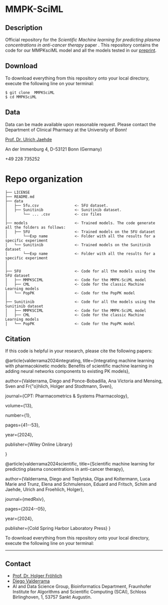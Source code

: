 # MMPK-SciML

## Description

Official repository for the *Scientific Machine learning for predicting plasma concentrations in anti-cancer therapy* paper . This repository contains the code for our MMPKsciML model and all the models tested in our [preprint](https://www.medrxiv.org/content/10.1101/2024.05.06.24306555v1.full.pdf+html).

## Download

To download everything from this repository onto your local directory, execute the following line on your terminal:
```
$ git clone  MMPKSciML
$ cd MMPKSciML
```

## Data

Data can be made available upon reasonable request. Please contact the Department of Clinical Pharmacy at the University of Bonn!

[Prof. Dr. Ulrich Jaehde](mailto:u.jaehde@uni-bonn.de)

An der Immenburg 4, D-53121 Bonn (Germany) 

+49 228 735252


# Repo organization

    ├── LICENSE
    ├── README.md                  
    ├── data
    │   ├── 5fu.csv                <- 5FU dataset.
    │   ├── Sunitinib              <- Sunitinib dataset.
    │       └── ... .csv           <- csv files
    │
    ├── models                     <- Trained models. The code generate all the folders as follows:
    │   ├── 5FU                    <- Trained models on the 5FU dataset
    │       └──Exp name            <- Folder with all the results for a specific experiment
    │   └── Sunitinib              <- Trained models on the Sunitinib dataset
    │       └──Exp name            <- Folder with all the results for a specific experiment
    │
    │
    ├── 5FU                        <- Code for all the models using the 5FU dataset
    │   ├── MMPKSCIML              <- Code for the MMPK-SciML model
    │   ├── CML                    <- Code for the classic Machine Learning models
    │   └── PopPK                  <- Code for the PopPK model
    │
    ├── Sunitinib                  <- Code for all the models using the Sunitinib dataset
    │   ├── MMPKSCIML              <- Code for the MMPK-SciML model
    │   ├── CML                    <- Code for the classic Machine Learning models
    │   └── PopPK                  <- Code for the PopPK model

## Citation
If this code is helpful in your research, please cite the following papers:

@article{valderrama2024integrating,
  title={Integrating machine learning with pharmacokinetic models: Benefits of scientific machine learning in adding neural networks components to existing PK models},
  
  author={Valderrama, Diego and Ponce-Bobadilla, Ana Victoria and Mensing, Sven and Fr{\"o}hlich, Holger and Stodtmann, Sven},
  
  journal={CPT: Pharmacometrics \& Systems Pharmacology},
  
  volume={13},
  
  number={1},
  
  pages={41--53},
  
  year={2024},
  
  publisher={Wiley Online Library}
  
}

@article{valderrama2024scientific,
  title={Scientific machine learning for predicting plasma concentrations in anti-cancer therapy},
  
  author={Valderrama, Diego and Teplytska, Olga and Koltermann, Luca Marie and Trunz, Elena and Schmulenson, Eduard and Fritsch, Schim and Jaehde, Ulrich and Froehlich, Holger},
  
  journal={medRxiv},
  
  pages={2024--05},
  
  year={2024},
  
  publisher={Cold Spring Harbor Laboratory Press}
}

To download everything from this repository onto your local directory, execute the following line on your terminal:

--------
## Contact
- [Prof. Dr. Holger Fröhlich](mailto:holger.froehlich@scai.fraunhofer.de)
- [Diego Valderrama](mailto:diego.felipe.valderrama.nino@scai.fraunhofer.de)
- AI and Data Science Group, Bioinformatics Department, Fraunhofer Institute for Algorithms and Scientific Computing (SCAI), Schloss Birlinghoven, 1, 53757 Sankt Augustin.
